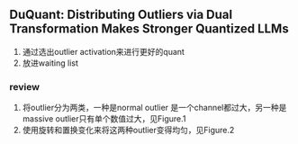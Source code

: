 ## DuQuant: Distributing Outliers via Dual Transformation Makes Stronger Quantized LLMs
1. 通过选出outlier activation来进行更好的quant
2. 放进waiting list


### review
1. 将outlier分为两类，一种是normal outlier 是一个channel都过大，另一种是massive outlier只有单个数值过大，见Figure.1
2. 使用旋转和置换变化来将这两种outlier变得均匀，见Figure.2
